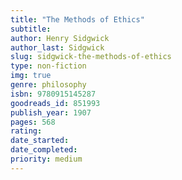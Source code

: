 ```yaml
---
title: "The Methods of Ethics"
subtitle: 
author: Henry Sidgwick
author_last: Sidgwick
slug: sidgwick-the-methods-of-ethics
type: non-fiction
img: true
genre: philosophy
isbn: 9780915145287
goodreads_id: 851993 
publish_year: 1907
pages: 568
rating: 
date_started:
date_completed:
priority: medium
---
```


